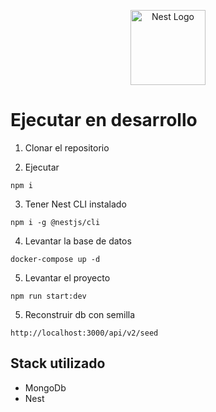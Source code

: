 <p align="center">
  <a href="http://nestjs.com/" target="blank"><img src="https://nestjs.com/img/logo-small.svg" width="120" alt="Nest Logo" /></a>
</p>

# Ejecutar en desarrollo

1. Clonar el repositorio

2. Ejecutar
````
npm i
````
3. Tener Nest CLI instalado
````
npm i -g @nestjs/cli
````
4. Levantar la base de datos
````
docker-compose up -d
````
5. Levantar el proyecto
````
npm run start:dev
````
5. Reconstruir db con semilla
````
http://localhost:3000/api/v2/seed
````



## Stack utilizado
* MongoDb
* Nest